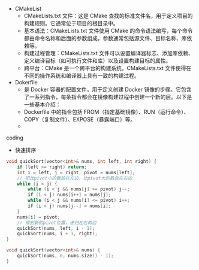 - CMakeList
  - CMakeLists.txt 文件：这是 CMake 查找的标准文件名，用于定义项目的构建规则。它通常位于项目的根目录中。
  - 基本语法：CMakeLists.txt 文件使用 CMake 的命令语法编写，每个命令都由命令名称和后面的参数组成，参数通常包括源文件、目标名称、库依赖等。
  - 构建过程管理：CMakeLists.txt 文件可以设置编译器标志、添加库依赖、定义编译目标（如可执行文件和库）以及设置构建目标的属性。
  - 跨平台：CMake 是一个跨平台的构建系统，CMakeLists.txt 文件使得在不同的操作系统和编译器上具有一致的构建过程。
- Dokerfile
  - 是 Docker 容器的配置文件，用于定义创建 Docker 镜像的步骤。它包含了一系列指令，每条指令都会在镜像构建过程中创建一个新的层。以下是一些基本介绍：
  - Dockerfile 中的指令包括 FROM（指定基础镜像）、RUN（运行命令）、COPY（复制文件）、EXPOSE（暴露端口）等。
  - 



coding
- 快速排序
```cpp
void quickSort(vector<int>& nums, int left, int right) {
    if (left >= right) return;
    int i = left, j = right, pivot = nums[left];
    // 把比pivot小的数放在左边，比pivot大的数放在右边
    while (i < j) {
        while (i < j && nums[j] >= pivot) j--;
        if (i < j) nums[i++] = nums[j];
        while (i < j && nums[i] <= pivot) i++;
        if (i < j) nums[j--] = nums[i];
    }
    nums[i] = pivot;
    // 得到新的pivot位置，递归左右两边
    quickSort(nums, left, i - 1);
    quickSort(nums, i + 1, right);
}

void quickSort(vector<int>& nums) {
    quickSort(nums, 0, nums.size() - 1);
}
```
